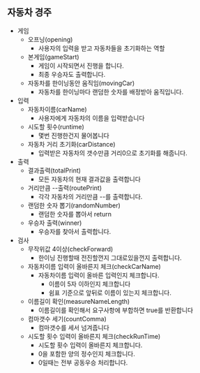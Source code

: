 ## 자동차 경주
* 게임
  * 오프닝(opening)
    * 사용자의 입력을 받고 자동차들을 초기화하는 역할
  * 본게임(gameStart)
    * 게임이 시작되면서 진행을 합니다.
    * 최종 우승자도 출력합니다.
  * 자동차를 한이닝동안 움직임(movingCar)
    * 자동차를 한이닝마다 랜덤한 숫자를 배정받아 움직입니다.
* 입력
  * 자동차이름(carName)
    * 사용자에게 자동차의 이름을 입력받습니다
  * 시도할 횟수(runtime)
    * 몇번 진행한건지 물어봅니다
  * 자동차 거리 초기화(carDistance)
    * 입력받은 자동차의 갯수만큼 거리0으로 초기화를 해줍니다.
* 출력
  * 결과출력(totalPrint)
    * 모든 자동차의 현재 결과값을 출력합니다
  * 거리만큼 --출력(routePrint)
    * 각각 자동차의 거리만큼 --를 출력합니다.
  * 랜덤한 숫자 뽑기(randomNumber)
    * 랜덤한 숫자를 뽑아서 return
  * 우승자 출력(winner)
    * 우승자를 찾아서 출력합니다.
* 검사
  * 무작위값 4이상(checkForward)
    * 한이닝 진행할때 전진할껀지 그대로있을껀지 출력합니다.
  * 자동차이름 입력이 올바른지 체크(checkCarName)
    * 자동차이름 입력이 올바른 입력인지 체크합니다.
      * 이름이 5자 이하인지 체크합니다
      * 쉼표 기준으로 앞뒤로 이름이 있는지 체크합니다.
  * 이름길이 확인(measureNameLength)
    * 이름길이를 확인해서 요구사항에 부합하면 true를 반환합니다
  * 컴마갯수 세기(countComma)
    * 컴마갯수를 세서 넘겨줍니다
  * 시도할 횟수 입력이 올바른지 체크(checkRunTime)
    *  시도할 횟수 입력이 올바른지 체크합니다.
      * 0을 포함한 양의 정수인지 체크합니다.
      * 0일때는 전부 공동우승 처리합니다.